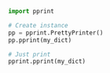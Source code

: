 ---
---

```python
import pprint

# Create instance
pp = pprint.PrettyPrinter()
pp.pprint(my_dict)

# Just print
pprint.pprint(my_dict)
```
